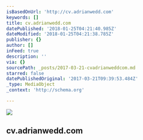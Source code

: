 ```yaml
---
isBasedOnUrl: 'http://cv.adrianwedd.com'
keywords: []
title: cv.adrianwedd.com
datePublished: '2018-01-25T04:21:40.985Z'
dateModified: '2018-01-25T04:21:38.785Z'
publisher: {}
author: []
inFeed: true
description: ''
via: {}
sourcePath: _posts/2017-03-21-cvadrianweddcom.md
starred: false
datePublishedOriginal: '2017-03-21T09:39:53.484Z'
_type: MediaObject
_context: 'http://schema.org'

---
```

<article style=""><img src="https://the-grid-user-content.s3-us-west-2.amazonaws.com/6b8df757-e729-4fcd-b54d-2efbade74ef3.png" /><h1>cv.adrianwedd.com</h1></article>